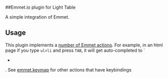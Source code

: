 ##Emmet.io plugin for Light Table

A simple integration of Emmet.

## Usage

This plugin implements a [number of Emmet actions](http://docs.emmet.io/actions/). For example, in an html page if you type `ul>li` and press `TAB`, it will get auto-completed to `<ul><li></li></ul>. See [emmet.keymap](emmet.keymap) for other actions that have keybindings

